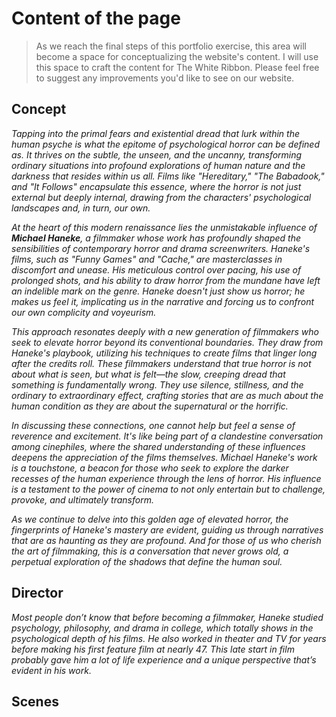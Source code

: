 # Content of the page
> As we reach the final steps of this portfolio exercise, this area will become a space for conceptualizing the website's content. I will use this space to craft the content for The White Ribbon. Please feel free to suggest any improvements you'd like to see on our website.

## Concept

_Tapping into the primal fears and existential dread that lurk within the human psyche is what the epitome of psychological horror can be defined as. It thrives on the subtle, the unseen, and the uncanny, transforming ordinary situations into profound explorations of human nature and the darkness that resides within us all. Films like "Hereditary," "The Babadook," and "It Follows" encapsulate this essence, where the horror is not just external but deeply internal, drawing from the characters' psychological landscapes and, in turn, our own._

_At the heart of this modern renaissance lies the unmistakable influence of **Michael Haneke**, a filmmaker whose work has profoundly shaped the sensibilities of contemporary horror and drama screenwriters. Haneke's films, such as "Funny Games" and "Cache," are masterclasses in discomfort and unease. His meticulous control over pacing, his use of prolonged shots, and his ability to draw horror from the mundane have left an indelible mark on the genre. Haneke doesn't just show us horror; he makes us feel it, implicating us in the narrative and forcing us to confront our own complicity and voyeurism._

_This approach resonates deeply with a new generation of filmmakers who seek to elevate horror beyond its conventional boundaries. They draw from Haneke's playbook, utilizing his techniques to create films that linger long after the credits roll. These filmmakers understand that true horror is not about what is seen, but what is felt—the slow, creeping dread that something is fundamentally wrong. They use silence, stillness, and the ordinary to extraordinary effect, crafting stories that are as much about the human condition as they are about the supernatural or the horrific._

_In discussing these connections, one cannot help but feel a sense of reverence and excitement. It's like being part of a clandestine conversation among cinephiles, where the shared understanding of these influences deepens the appreciation of the films themselves. Michael Haneke's work is a touchstone, a beacon for those who seek to explore the darker recesses of the human experience through the lens of horror. His influence is a testament to the power of cinema to not only entertain but to challenge, provoke, and ultimately transform._

_As we continue to delve into this golden age of elevated horror, the fingerprints of Haneke's mastery are evident, guiding us through narratives that are as haunting as they are profound. And for those of us who cherish the art of filmmaking, this is a conversation that never grows old, a perpetual exploration of the shadows that define the human soul._

## Director

_Most people don’t know that before becoming a filmmaker, Haneke studied psychology, philosophy, and drama in college, which totally shows in the psychological depth of his films. He also worked in theater and TV for years before making his first feature film at nearly 47. This late start in film probably gave him a lot of life experience and a unique perspective that’s evident in his work._

## Scenes